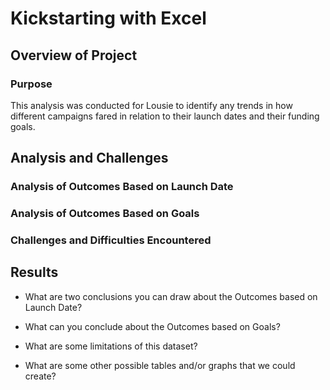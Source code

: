 # Kickstarting with Excel

## Overview of Project

### Purpose
This analysis was conducted for Lousie to identify any trends in how different campaigns fared in relation to their launch dates and their funding goals.

## Analysis and Challenges

### Analysis of Outcomes Based on Launch Date

### Analysis of Outcomes Based on Goals

### Challenges and Difficulties Encountered

## Results

- What are two conclusions you can draw about the Outcomes based on Launch Date?

- What can you conclude about the Outcomes based on Goals?

- What are some limitations of this dataset?

- What are some other possible tables and/or graphs that we could create?
